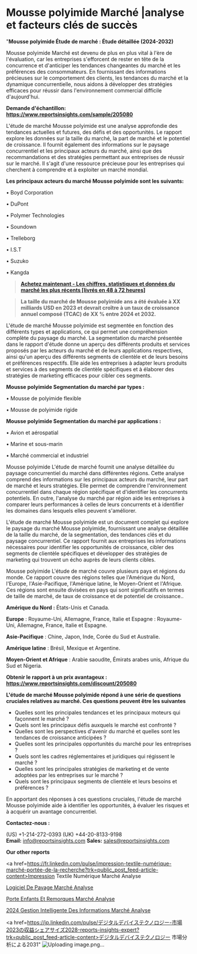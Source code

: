 # Mousse polyimide Marché |analyse et facteurs clés de succès

"<strong>Mousse polyimide Étude de marché : Étude détaillée (2024-2032)</strong>

Mousse polyimide Marché est devenu de plus en plus vital à l'ère de l'évaluation, car les entreprises s'efforcent de rester en tête de la concurrence et d'anticiper les tendances changeantes du marché et les préférences des consommateurs. En fournissant des informations précieuses sur le comportement des clients, les tendances du marché et la dynamique concurrentielle, nous aidons à développer des stratégies efficaces pour réussir dans l'environnement commercial difficile d'aujourd'hui.

<strong>Demande d'échantillon: <a href=https://www.reportsinsights.com/sample/205080>https://www.reportsinsights.com/sample/205080</a></strong>

L'étude de marché Mousse polyimide est une analyse approfondie des tendances actuelles et futures, des défis et des opportunités. Le rapport explore les données sur la taille du marché, la part de marché et le potentiel de croissance. Il fournit également des informations sur le paysage concurrentiel et les principaux acteurs du marché, ainsi que des recommandations et des stratégies permettant aux entreprises de réussir sur le marché. Il s'agit d'une ressource précieuse pour les entreprises qui cherchent à comprendre et à exploiter un marché mondial.

<strong>Les principaux acteurs du marché Mousse polyimide sont les suivants:</strong>

• Boyd Corporation

• DuPont

• Polymer Technologies

• Soundown

• Trelleborg

• I.S.T

• Suzuko

• Kangda
<blockquote><a href=https://www.reportsinsights.com/buynow/205080><span style=text-decoration: underline;><strong>Achetez maintenant - Les chiffres, statistiques et données du marché les plus récents [livrés en 48 à 72 heures]</strong></span></a></blockquote>
<blockquote><span style=text-decoration: underline;><strong>La taille du marché de Mousse polyimide ans a été évaluée à XX milliards USD en 2023 et devrait croître à un taux de croissance annuel composé (TCAC) de XX % entre 2024 et 2032.</strong></span></blockquote>
L'étude de marché Mousse polyimide est segmentée en fonction des différents types et applications, ce qui permet une compréhension complète du paysage du marché. La segmentation du marché présentée dans le rapport d'étude donne un aperçu des différents produits et services proposés par les acteurs du marché et de leurs applications respectives, ainsi qu'un aperçu des différents segments de clientèle et de leurs besoins et préférences respectifs. Elle aide les entreprises à adapter leurs produits et services à des segments de clientèle spécifiques et à élaborer des stratégies de marketing efficaces pour cibler ces segments.

<strong>Mousse polyimide Segmentation du marché par types :</strong>

• Mousse de polyimide flexible

• Mousse de polyimide rigide

<strong>Mousse polyimide Segmentation du marché par applications :</strong>

• Avion et aérospatial

• Marine et sous-marin

• Marché commercial et industriel

Mousse polyimide L'étude de marché fournit une analyse détaillée du paysage concurrentiel du marché dans différentes régions. Cette analyse comprend des informations sur les principaux acteurs du marché, leur part de marché et leurs stratégies. Elle permet de comprendre l'environnement concurrentiel dans chaque région spécifique et d'identifier les concurrents potentiels. En outre, l'analyse du marché par région aide les entreprises à comparer leurs performances à celles de leurs concurrents et à identifier les domaines dans lesquels elles peuvent s'améliorer.

L'étude de marché Mousse polyimide est un document complet qui explore le paysage du marché Mousse polyimide, fournissant une analyse détaillée de la taille du marché, de la segmentation, des tendances clés et du paysage concurrentiel. Ce rapport fournit aux entreprises les informations nécessaires pour identifier les opportunités de croissance, cibler des segments de clientèle spécifiques et développer des stratégies de marketing qui trouvent un écho auprès de leurs clients cibles.

Mousse polyimide L'étude de marché couvre plusieurs pays et régions du monde. Ce rapport couvre des régions telles que l'Amérique du Nord, l'Europe, l'Asie-Pacifique, l'Amérique latine, le Moyen-Orient et l'Afrique. Ces régions sont ensuite divisées en pays qui sont significatifs en termes de taille de marché, de taux de croissance et de potentiel de croissance..

<strong>Amérique du Nord :</strong> États-Unis et Canada.

<strong>Europe</strong> : Royaume-Uni, Allemagne, France, Italie et Espagne : Royaume-Uni, Allemagne, France, Italie et Espagne.

<strong>Asie-Pacifique</strong> : Chine, Japon, Inde, Corée du Sud et Australie.

<strong>Amérique latine</strong> : Brésil, Mexique et Argentine.

<strong>Moyen-Orient et Afrique</strong> : Arabie saoudite, Émirats arabes unis, Afrique du Sud et Nigeria.

<strong>Obtenir le rapport à un prix avantageux : <a href=https://www.reportsinsights.com/discount/205080>https://www.reportsinsights.com/discount/205080</a></strong>

<strong>L'étude de marché Mousse polyimide répond à une série de questions cruciales relatives au marché. Ces questions peuvent être les suivantes</strong>
<ul>
  <li>Quelles sont les principales tendances et les principaux moteurs qui façonnent le marché ?</li>
  <li>Quels sont les principaux défis auxquels le marché est confronté ?</li>
  <li>Quelles sont les perspectives d'avenir du marché et quelles sont les tendances de croissance anticipées ?</li>
  <li>Quelles sont les principales opportunités du marché pour les entreprises ?</li>
  <li>Quels sont les cadres réglementaires et juridiques qui régissent le marché ?</li>
  <li>Quelles sont les principales stratégies de marketing et de vente adoptées par les entreprises sur le marché ?</li>
  <li>Quels sont les principaux segments de clientèle et leurs besoins et préférences ?</li>
</ul>
En apportant des réponses à ces questions cruciales, l'étude de marché Mousse polyimide aide à identifier les opportunités, à évaluer les risques et à acquérir un avantage concurrentiel.

<strong>Contactez-nous :</strong>

(US) +1-214-272-0393
(UK) +44-20-8133-9198
<strong>Email:</strong> <a>info@reportsinsights.com</a>
<strong>Sales:</strong> <a>sales@reportsinsights.com</a>

<strong>Our other reports</strong>

<a href=https://fr.linkedin.com/pulse/impression-textile-numérique-marché-portée-de-la-recherche?trk=public_post_feed-article-content>Impression Textile Numérique Marché Analyse</a>

<a href=https://www.linkedin.com/pulse/logiciel-de-pavage-march%C3%A9-analyse-historique-6andf/>Logiciel De Pavage Marché Analyse</a>

<a href=https://www.linkedin.com/pulse/porte-enfants-et-remorques-march%C3%A9s-analyse-historique-gfakf/>Porte Enfants Et Remorques Marché Analyse</a>

<a href=https://www.linkedin.com/pulse/2024-gestion-intelligente-des-informations-march%C3%A9-hptkc/>2024 Gestion Intelligente Des Informations Marché Analyse</a>

<a href=https://jp.linkedin.com/pulse/デジタルデバイステクノロジー-市場2023の収益シェアサイズ2028-reports-insights-expert?trk=public_post_feed-article-content>デジタルデバイステクノロジー 市場分析による2031</a>"
![Uploading image.png…]()
